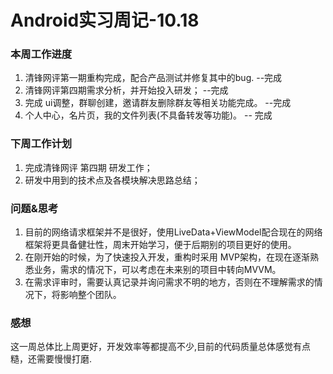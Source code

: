 # Android实习周记-10.18

### 本周工作进度

1. 清锋网评第一期重构完成，配合产品测试并修复其中的bug.  --完成
2. 清锋网评第四期需求分析，并开始投入研发；  --完成
3. 完成 ui调整，群聊创建，邀请群友删除群友等相关功能完成。  --完成
4. 个人中心，名片页，我的文件列表(不具备转发等功能)。  -- 完成

### 下周工作计划

1. 完成清锋网评 第四期 研发工作；
2. 研发中用到的技术点及各模块解决思路总结；

### 问题&思考

1. 目前的网络请求框架并不是很好，使用LiveData+ViewModel配合现在的网络框架将更具备健壮性，周末开始学习，便于后期别的项目更好的使用。
2. 在刚开始的时候，为了快速投入开发，重构时采用 MVP架构，在现在逐渐熟悉业务，需求的情况下，可以考虑在未来别的项目中转向MVVM。
3. 在需求评审时，需要认真记录并询问需求不明的地方，否则在不理解需求的情况下，将影响整个团队。

### 感想

这一周总体比上周更好，开发效率等都提高不少,目前的代码质量总体感觉有点糙，还需要慢慢打磨.


